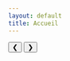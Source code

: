 ```yaml
---
layout: default
title: Accueil
---
```


<!-- Carrousel principal -->
<div class="carousel-container">
    <div id="home-carousel" class="carousel-slider">
        <!-- Le contenu est chargé dynamiquement par le script de l'administration -->
    </div>
    <button class="carousel-control prev" aria-label="Précédent">&#10094;</button>
    <button class="carousel-control next" aria-label="Suivant">&#10095;</button>
    <div class="carousel-dots"></div>
</div>

<script>
document.addEventListener('DOMContentLoaded', function() {
    // Initialisation du carrousel principal
    if (typeof initCarousel === 'function') {
        initCarousel('home-carousel');
    }
});
</script>
